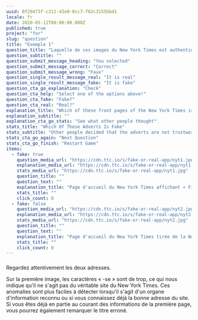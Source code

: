 ```yaml
---
uuid: 0f29473f-c311-43e0-8cc7-f62c3155bbd1
locale: fr
date: 2020-05-12T00:00:00.000Z
published: true
project: "for"
slug: "question"
title: "Exemple 1"
question_title: "Laquelle de ces images du New York Times est authentique?"
question_subtitle: ""
question_submit_message_heading: "You selected"
question_submit_message_correct: "Correct"
question_submit_message_wrong: "Faux"
question_single_result_message_real: "It is real"
question_single_result_message_fake: "It is fake"
question_cta_go_explanation: "Check"
question_cta_help: "Select one of the options above!"
question_cta_fake: "Fake?"
question_cta_real: "Real?"
explanation_title: "Which of these front pages of the New York Times is fake?"
explanation_subtitle: ""
explanation_cta_go_stats: "See what other people thought"
stats_title: "Which Of These Adverts Is Fake"
stats_subtitle: "Other people decided that the adverts are not trustworthy"
stats_cta_go_again: "Next Question"
stats_cta_go_finish: "Restart Game"
items:
  - fake: true
    question_media_url: "https://cdn.ttc.io/s/fake-or-real-app/nyt1.jpg"
    explanation_media_url: "https://cdn.ttc.io/s/fake-or-real-app/nyt1.jpg"
    stats_media_url: "https://cdn.ttc.io/s/fake-or-real-app/nyt1.jpg"
    question_title: ""
    question_text: ""
    explanation_title: "Page d'accueil du New York Times affichant « Fin de la guerre en Iraq"
    stats_title: ""
    click_count: 0
  - fake: false
    question_media_url: "https://cdn.ttc.io/s/fake-or-real-app/nyt2.jpg"
    explanation_media_url: "https://cdn.ttc.io/s/fake-or-real-app/nyt2.jpg"
    stats_media_url: "https://cdn.ttc.io/s/fake-or-real-app/nyt2.jpg"
    question_title: ""
    question_text: ""
    explanation_title: "Page d'accueil du New York Times tirée de la Wayback Machine"
    stats_title: ""
    click_count: 0
---
```

### 

Regardez attentivement les deux adresses. 

Sur la première image, les caractères « -se » sont de trop, ce qui nous indique qu'il ne s'agit pas du véritable site du New York Times. Ces anomalies sont plus faciles à détecter lorsqu'il s'agit d'un organe d'information reconnu ou si vous connaissez déjà la bonne adresse du site. Si vous êtes déjà en partie au courant des informations de la première page, vous pourrez également remarquer le titre erroné.
